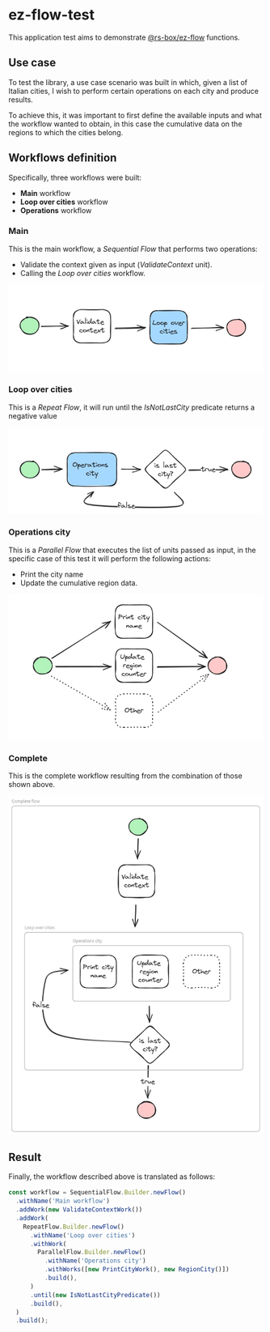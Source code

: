 # ez-flow-test

This application test aims to demonstrate [@rs-box/ez-flow](https://github.com/rstanziale/ez-flow) functions.

## Use case

To test the library, a use case scenario was built in which, given a list of Italian cities, I wish to perform certain operations on each city and produce results.

To achieve this, it was important to first define the available inputs and what the workflow wanted to obtain, in this case the cumulative data on the regions to which the cities belong.

## Workflows definition

Specifically, three workflows were built:
* **Main** workflow
* **Loop over cities** workflow
* **Operations** workflow

### Main

This is the main workflow, a *Sequential Flow* that performs two operations:
* Validate the context given as input (*ValidateContext* unit).
* Calling the *Loop over cities* workflow.

![Main workflow](./doc/img/ez-flow-test_main_workflow.png)

### Loop over cities

This is a *Repeat Flow*, it will run until the *IsNotLastCity* predicate returns a negative value

![Loop over cities](./doc/img/ez-flow-test_loop-on-cities.png)

### Operations city

This is a *Parallel Flow* that executes the list of units passed as input, in the specific case of this test it will perform the following actions:
* Print the city name
* Update the cumulative region data.

![Operations city](./doc/img/ez-flow-test_operations-city.png)

### Complete

This is the complete workflow resulting from the combination of those shown above.

![Complete workflow](./doc/img/ez-flow-test_complete.png)

## Result

Finally, the workflow described above is translated as follows:

```typescript
const workflow = SequentialFlow.Builder.newFlow()
  .withName('Main workflow')
  .addWork(new ValidateContextWork())
  .addWork(
    RepeatFlow.Builder.newFlow()
      .withName('Loop over cities')
      .withWork(
        ParallelFlow.Builder.newFlow()
          .withName('Operations city')
          .withWorks([new PrintCityWork(), new RegionCity()])
          .build(),
      )
      .until(new IsNotLastCityPredicate())
      .build(),
  )
  .build();
  ```